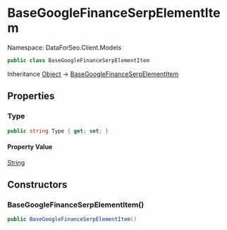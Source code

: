 # BaseGoogleFinanceSerpElementItem

Namespace: DataForSeo.Client.Models

```csharp
public class BaseGoogleFinanceSerpElementItem
```

Inheritance [Object](https://docs.microsoft.com/en-us/dotnet/api/Object) → [BaseGoogleFinanceSerpElementItem](./BaseGoogleFinanceSerpElementItem.md)

## Properties

### **Type**

```csharp
public string Type { get; set; }
```

#### Property Value

[String](https://docs.microsoft.com/en-us/dotnet/api/String)<br>

## Constructors

### **BaseGoogleFinanceSerpElementItem()**

```csharp
public BaseGoogleFinanceSerpElementItem()
```
